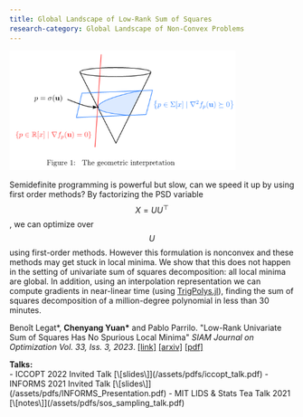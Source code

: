 ```yaml
---
title: Global Landscape of Low-Rank Sum of Squares
research-category: Global Landscape of Non-Convex Problems
---
```


<div class="image-right-p">
<img src="/assets/images/lrsos_geometric.png" width="400">
</div>

Semidefinite programming is powerful but slow, can we speed it up by using first
order methods? By factorizing the PSD variable $$X = UU^\top$$, we can optimize
over $$U$$ using first-order methods. However this formulation is nonconvex and
these methods may get stuck in local minima. We show that this does not happen
in the setting of univariate sum of squares decomposition: all local minima are
global. In addition, using an interpolation representation we can compute
gradients in near-linear time (using
[TrigPolys.jl](/software.html/#/software/03-TrigPolys.jl)), finding the sum of
squares decomposition of a million-degree polynomial in less than 30 minutes.

Benoît Legat\*, **Chenyang Yuan\*** and Pablo Parrilo. "Low-Rank Univariate Sum of
Squares Has No Spurious Local Minima" _SIAM Journal on Optimization Vol. 33, Iss. 3, 2023_.
[\[link\]](https://epubs.siam.org/doi/full/10.1137/22M1516208)
[\[arxiv\]](https://arxiv.org/abs/2205.11466)
[\[pdf\]](/assets/pdfs/siopt_lowrank.pdf)

<div><b>Talks:</b></div>
 - ICCOPT 2022 Invited Talk [\[slides\]](/assets/pdfs/iccopt_talk.pdf)
 - INFORMS 2021 Invited Talk [\[slides\]](/assets/pdfs/INFORMS_Presentation.pdf)
 - MIT LIDS & Stats Tea Talk 2021 [\[notes\]](/assets/pdfs/sos_sampling_talk.pdf)
